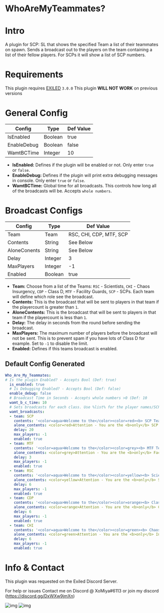 # WhoAreMyTeammates?

<h1>Intro</h1>
A plugin for SCP: SL that shows the specified Team a list of their teammates on spawn.
Sends a broadcast out to the players on the team containing a list of their fellow players. For SCPs it will show a list of SCP numbers.

<h1>Requirements</h1>

This plugin requires [EXILED](https://github.com/Exiled-Team/EXILED/releases "Exiled Releases") `3.0.0`
This plugin **WILL NOT WORK** on previous versions
<h1>General Config</h1>

| Config  | Type | Def Value |
| ------------- | ------------- | ------------- |
| IsEnabled  | Boolean  | true  |
| EnableDebug  | Boolean  | false  |
| WamtBCTime  | Integer  | 10  |

* **IsEnabled:** Defines if the plugin will be enabled or not. Only enter `true` or `false`.
* **EnableDebug:** Defines if the plugin will print extra debugging messages in console. Only enter `true` or `false`.
* **WamtBCTime:** Global time for all broadcasts. This controls how long all of the broadcasts will be. Accepts `whole numbers`.

<h1>Broadcast Configs</h1>

| Config  | Type | Def Value |
| ------------- | ------------- | ------------- |
| Team | Team | RSC, CHI, CDP, MTF, SCP |
| Contents  | String  | See Below  |
| AloneConents  | String  | See Below  |
| Delay  | Integer  | 3  |
| MaxPlayers  | Integer  | -1  |
| Enabled  | Boolean  | true  |

* **Team:** Choose from a list of the Teams: `RSC` - Scientists, `CHI` - Chaos Insurgency, `CDP` - Class D, `MTF` - Facility Guards, `SCP` - SCPs. Each team will define which role see the broadcast.
* **Contents:** This is the broadcast that will be sent to players in that team if the playercount is greater than `1`.
* **AloneContents:** This is the broadcast that will be sent to players in that team if the playercount is less than `1`.
* **Delay:** The delay in seconds from the round before sending the broadcast.
* **MaxPlayers:** The maximum number of players before the broadcast will not be sent. This is to prevent spam if you have lots of Class D for example. Set to `-1` to disable the limit.
* **Enabled:** Defines if this teams broadcast is enabled.


<h2>Default Config Generated</h2>

```yaml
Who_Are_My_Teammates:
# Is the plugin Enabled? - Accepts Bool (Def: true)
  is_enabled: true
  # Is Debugging Enabled? - Accepts Bool (Def: false)
  enable_debug: false
  # Broadcast Time in Seconds - Accepts whole numbers >0 (Def: 10
  wamt_b_c_time: 10
  # Sets broadcasts for each class. Use %list% for the player names/SCP names and %count% for number of teammates
  wamt_broadcasts:
  - team: SCP
    contents: '<color=aqua>Welcome to the</color><color=red><b> SCP Team.</b></color><color=aqua> The following SCPs are on this team: </color><color=red>%list%</color>'
    alone_contents: <color=red>Attention - You are the <b>only</b> SCP This game. Good Luck.</color>
    delay: 20
    max_players: -1
    enabled: true
  - team: MTF
    contents: '<color=aqua>Welcome to the</color><color=grey><b> MTF Team.</b></color><color=aqua> The following Guards are on this team: </color><color=grey>%list%</color>'
    alone_contents: <color=grey>Attention - You are the <b>only</b> Facility Guard this game. Good Luck.</color>
    delay: 3
    max_players: -1
    enabled: true
  - team: RSC
    contents: '<color=aqua>Welcome to the</color><color=yellow><b> Scientist Team.</b></color><color=aqua> These are your partners in science: </color><color=yellow>%list%</color>'
    alone_contents: <color=yellow>Attention - You are the <b>only</b> Scientist this game. Good Luck.</color>
    delay: 6
    max_players: -1
    enabled: true
  - team: CDP
    contents: '<color=aqua>Welcome to the</color><color=orange><b> Class D Team.</b></color><color=aqua> The following class Ds are on this team: </color><color=orange>%list%</color>'
    alone_contents: <color=orange>Attention - You are the <b>only</b> Class D Personnel this game. Good Luck.</color>
    delay: 6
    max_players: -1
    enabled: true
  - team: CHI
    contents: '<color=aqua>Welcome to the</color><color=green><b> Chaos Insurgency.</b></color><color=aqua> The following players are your comrades: </color><color=green>%list%</color>'
    alone_contents: <color=green>Attention - You are the <b>only</b> Insurgent this game. Good Luck.</color>
    delay: 6
    max_players: -1
    enabled: true
```

<h1>Info & Contact</h1>
This plugin was requested on the Exiled Discord Server.

For help or issues Contact me on Discord @ XoMiya#6113 or join my discord (https://discord.gg/DxWXw9jmXn)

![img](https://img.shields.io/github/downloads/XoMiya-WPC/WhoAreMyTeammates/total?style=for-the-badge) ![img](https://img.shields.io/github/stars/XoMiya-WPC/WhoAreMyTeammates/total?style=for-the-badge)
